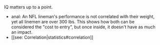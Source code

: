 
IQ matters up to a point. 
- anal: An NFL lineman's performance is not correlated with their weight, yet all linemen are over 300 lbs. This shows how both can be considered the "cost to entry", but once inside, it doesn't have as much an impact.
- [[see: Correlation|statistics#correlation]]
